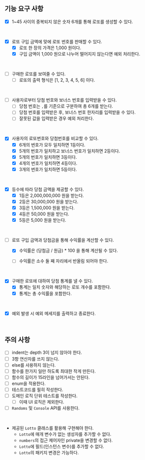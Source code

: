 ## 기능 요구 사항
- [X] 1~45 사이의 중복되지 않은 숫자 6개를 통해 로또를 생성할 수 있다.

<br>
  
- [X] 로또 구입 금액에 맞에 로또 번호를 판매할 수 있다.
  - [X] 로또 한 장의 가격은 1,000 원이다.
  - [X] 구입 금액이 1,000 원으로 나누어 떨어지지 않는다면 예외 처리한다.

<br>

- [ ] 구매한 로또를 보여줄 수 있다.
  - [ ] 로또의 출력 형식은 [1, 2, 3, 4, 5, 6] 이다.

<br>

- [ ] 사용자로부터 당첨 번호와 보너스 번호를 입력받을 수 있다.
  - [ ] 당첨 번호는 `,`를 기준으로 구분하여 총 6개를 받는다.
  - [ ] 당첨 번호를 입력받은 후, 보너스 번호 한자리를 입력받을 수 있다.
  - [ ] 잘못된 값을 입력받은 경우 예외 처리한다.

<br>

- [X] 사용자의 로또번호와 당첨번호를 비교할 수 있다.
  -  [X] 6개의 번호가 모두 일치하면 1등이다.
  -  [X] 5개의 번호가 일치하고 보너스 번호가 일치하면 2등이다.
  -  [X] 5개의 번호가 일치하면 3등이다.
  -  [X] 4개의 번호가 일치하면 4등이다.
  -  [X] 3개의 번호가 일치하면 5등이다.

<br>

- [X] 등수에 따라 당첨 금액을 제공할 수 있다.
   - [X] 1등은 2,000,000,000 원을 받는다.
   - [X] 2등은 30,000,000 원을 받는다.
   - [X] 3등은 1,500,000 원을 받는다.
   - [X] 4등은 50,000 원을 받는다.
   - [X] 5등은 5,000 원을 받는다.

<br>

- [ ] 로또 구입 금액과 당첨금을 통해 수익률을 계산할 수 있다.
  - [X] 수익률은 (당첨금 / 원금) * 100 을 통해 계산될 수 있다.
  - [ ] 수익률은 소수 둘 째 자리에서 반올림 되어야 한다.


<br>

- [X] 구매한 로또에 대하여 당첨 통계를 낼 수 있다.
  - [X] 통계는 일치 숫자와 해당하는 로또 개수를 포함한다.
  - [X] 통계는 총 수익률을 포함한다.

<br>

- [X] 예외 발생 시 예외 메세지를 출력하고 종료한다.

<br>


## 주의 사항
- [ ] indent는 depth 3이 넘지 않아야 한다.
- [ ] 3항 연산자를 쓰지 않는다.
- [ ] else를 사용하지 않는다.
- [ ] 함수를 한가지 일만 하도록 최대한 작게 만든다.
- [ ] 함수의 길이가 15라인을 넘어가서는 안된다.
- [ ] enum을 적용한다.
- [ ] 테스트코드를 필히 작성한다.
- [ ] 도메인 로직 단위 테스트를 작성한다. 
  - [ ] 이때 UI 로직은 제외한다.
- [ ] `Randoms` 및 `Console` API를 사용한다.

<br>

- 제공된 `Lotto` 클래스를 활용해 구현해야 한다.
  -  `Lotto`에 매개 변수가 없는 생성자를 추가할 수 없다.
  - `numbers`의 접근 제어자인 private을 변경할 수 없다.
  - `Lotto`에 필드(인스턴스 변수)를 추가할 수 없다.
  - `Lotto`의 패키지 변경은 가능하다.

<br><br><br>
